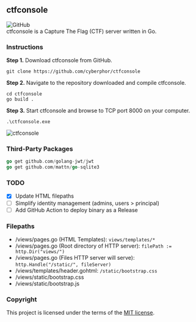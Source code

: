 ## ctfconsole
![GitHub](https://img.shields.io/github/license/cyberphor/ctfconsole)  
ctfconsole is a Capture The Flag (CTF) server written in Go. 

### Instructions
**Step 1.** Download ctfconsole from GitHub.
```
git clone https://github.com/cyberphor/ctfconsole
```

**Step 2.** Navigate to the repository downloaded and compile ctfconsole.
```
cd ctfconsole
go build .
```

**Step 3.** Start ctfconsole and browse to TCP port 8000 on your computer. 
```
.\ctfconsole.exe
```

![ctfconsole](/screenshot.png)  

### Third-Party Packages
```go
go get github.com/golang-jwt/jwt
go get github.com/mattn/go-sqlite3
```

### TODO
- [x] Update HTML filepaths
- [ ] Simplify identity management (admins, users > principal)
- [ ] Add GitHub Action to deploy binary as a Release

### Filepaths
- /views/pages.go (HTML Templates): `views/templates/*`
- /views/pages.go (Root directory of HTTP server): `filePath := http.Dir("views/")`
- /views/pages.go (Files HTTP server will serve): `http.Handle("/static/", fileServer)`
- /views/templates/header.gohtml: `/static/bootstrap.css`
- /views/static/bootstrap.css
- /views/static/bootstrap.js

### Copyright
This project is licensed under the terms of the [MIT license](/LICENSE).